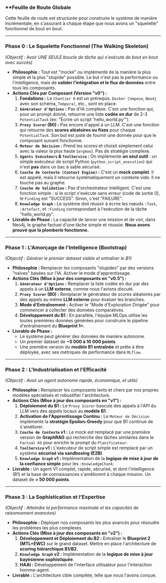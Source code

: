 ### **Feuille de Route Globale

Cette feuille de route est structurée pour construire le système de manière incrémentale, en s'assurant à chaque étape que nous avons un "squelette" fonctionnel de bout en bout.

---

### **Phase 0 : Le Squelette Fonctionnel (The Walking Skeleton)**
*(Objectif : Avoir UNE SEULE boucle de tâche qui s'exécute de bout en bout avec succès)*

*   **Philosophie :** Tout est "mocké" ou implémenté de la manière la plus simple et la plus "stupide" possible. Le but n'est pas la performance ou l'intelligence, mais de **valider l'intégration et le flux de données** entre tous les composants.
*   **Actions Clés par Composant (Version "v0") :**
    1.  **Fondations :** Le `Chantier 0` est un prérequis. `Docker Compose`, `Neo4j` avec son schéma, `Temporal`, etc., sont en place.
    2.  **`Générateur d'Options` :** Pas d'IA complexe. C'est une fonction qui, pour un prompt donné, retourne une liste **codée en dur** de 2-3 `PotentialTask` (ex: "Écrire un script 'hello_world.py'").
    3.  **`Proxy Scorer` (B0) :** Pas encore d'appel à un LLM. C'est une fonction qui retourne des **scores aléatoires ou fixes** pour chaque `PotentialTask`. Son but est juste de fournir une donnée pour que le composant suivant fonctionne.
    4.  **`Moteur de Décision` :** Prend les scores et choisit simplement celui avec la valeur la plus haute (`argmax`). Pas de stratégie complexe.
    5.  **`Agents Exécuteurs` & `ToolService` :** On implémente **un seul outil** : un simple exécuteur de script Python (`python_script_execution`) qui n'est **pas** dans un bac à sable sécurisé.
    6.  **`Couche de Contexte (Context Engine)` :** C'est un **mock complet**. Il est appelé, mais il retourne systématiquement un contexte vide. Il ne touche pas au graphe.
    7.  **`Couche de Validation` :** Pas d'orchestrateur intelligent. C'est une fonction simple : si le script s'exécute sans erreur (code de sortie 0), le `Finding` est "SUCCESS". Sinon, c'est "FAILURE".
    8.  **`Knowledge Graph` :** Le système doit réussir à écrire les nœuds `:Task`, `:Artefact`, et `:Finding` correspondant à l'exécution de la tâche "hello_world.py".
*   **Livrable de Phase :** La capacité de lancer une mission et de voir, dans Neo4j, le graphe factuel d'une tâche simple et réussie. **Nous avons prouvé que la plomberie fonctionne.**

---

### **Phase 1 : L'Amorçage de l'Intelligence (Bootstrap)**
*(Objectif : Générer le premier dataset viable et entraîner le B1)*

*   **Philosophie :** Remplacer les composants "stupides" par des versions "naïves" basées sur l'IA. Activer le mode d'apprentissage.
*   **Actions Clés (Mise à jour des composants en "v0.5") :**
    1.  **`Générateur d'Options` :** Remplacer la liste codée en dur par des appels à un **LLM externe**, comme nous l'avions discuté.
    2.  **`Proxy Scorer` (B0) :** Remplacer le générateur de scores aléatoires par des appels au même **LLM externe** pour évaluer les branches.
    3.  **Mode d'Entraînement :** Activer le "Mode d'Exploration Dirigée" pour commencer à collecter des données comparatives.
    4.  **Développement du B1 :** En parallèle, l'équipe MLOps utilise les toutes premières données générées pour construire le pipeline d'entraînement du **Blueprint 1+**.
*   **Livrable de Phase :**
    *   Le système peut générer des données de manière autonome.
    *   Un premier dataset de **~5 000 à 10 000 points**.
    *   Une première version du **modèle B1 entraînée** et prête à être déployée, avec ses métriques de performance dans `MLflow`.

---

### **Phase 2 : L'Industrialisation et l'Efficacité**
*(Objectif : Avoir un agent autonome rapide, économique, et utile)*

*   **Philosophie :** Remplacer les composants lents et chers par nos propres modèles spécialisés et robustifier l'architecture.
*   **Actions Clés (Mise à jour des composants en "v1") :**
    1.  **Déploiement du B1 :** Le `Proxy Scorer` bascule des appels à l'API du LLM vers des appels locaux au **modèle B1**.
    2.  **Activation de l'Apprentissage Continu :** Le `Moteur de Décision` implémente la **stratégie Epsilon-Greedy** pour que B1 continue de s'améliorer.
    3.  **`Couche de Contexte` v1 :** Le mock est remplacé par une première version de **GraphRAG** qui recherche des tâches similaires dans le `Factual KG` pour enrichir le prompt du `Planificateur`.
    4.  **`ToolService` v1 :** L'exécuteur de script simple est remplacé par un système **sécurisé via sandboxing (E2B)**.
    5.  **`Knowledge Graph` v1 :** Implémentation de la **logique de mise à jour de la confiance simple** pour les `:KnowledgeChunk`.
*   **Livrable :** Un agent V1 complet, rapide, sécurisé, et dont l'intelligence (B1) et la base de connaissances s'améliorent à chaque mission. Un dataset de **> 50 000 points**.

---

### **Phase 3 : La Sophistication et l'Expertise**
*(Objectif : Atteindre la performance maximale et les capacités de raisonnement avancées)*

*   **Philosophie :** Déployer nos composants les plus avancés pour résoudre les problèmes les plus complexes.
*   **Actions Clés (Mise à jour des composants en "v2") :**
    1.  **Développement et Déploiement du B2 :** Entraîner le **Blueprint 2 (MTL+EWC)** sur le grand dataset. Mettre en place l'architecture de **scoring hiérarchique B1/B2**.
    2.  **`Knowledge Graph` v2 :** Implémentation de la **logique de mise à jour bayésienne sophistiquée**.
    3.  **HAAI :** Développement de l'interface utilisateur pour l'interaction homme-agent.
*   **Livrable :** L'architecture cible complète, telle que nous l'avons conçue.
